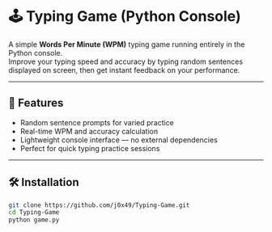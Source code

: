 # 🕹️ Typing Game (Python Console)

A simple **Words Per Minute (WPM)** typing game running entirely in the Python console.  
Improve your typing speed and accuracy by typing random sentences displayed on screen, then get instant feedback on your performance.

---

## 🎯 Features

- Random sentence prompts for varied practice  
- Real-time WPM and accuracy calculation  
- Lightweight console interface — no external dependencies  
- Perfect for quick typing practice sessions  

---

## 🛠️ Installation

```bash
git clone https://github.com/j0x49/Typing-Game.git
cd Typing-Game
python game.py
